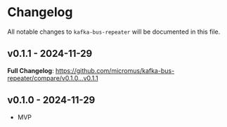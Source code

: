 # Changelog

All notable changes to `kafka-bus-repeater` will be documented in this file.

## v0.1.1 - 2024-11-29

**Full Changelog**: https://github.com/micromus/kafka-bus-repeater/compare/v0.1.0...v0.1.1

## v0.1.0 - 2024-11-29

- MVP
